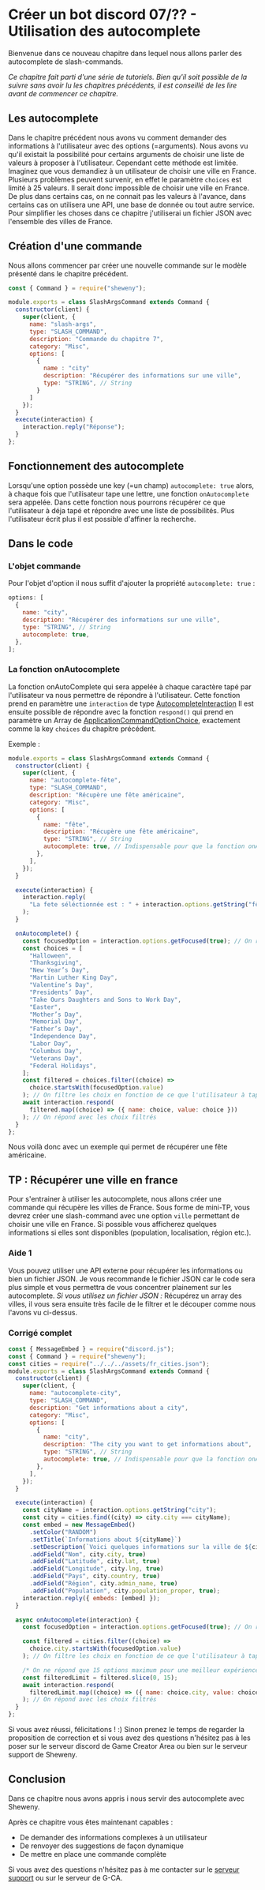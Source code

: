# Créer un bot discord 07/?? - Utilisation des autocomplete

Bienvenue dans ce nouveau chapitre dans lequel nous allons parler des autocomplete de slash-commands.

_Ce chapitre fait parti d'une série de tutoriels. Bien qu'il soit possible de la suivre sans avoir lu les chapitres précédents, il est conseillé de les lire avant de commencer ce chapitre._

## Les autocomplete

Dans le chapitre précédent nous avons vu comment demander des informations à l'utilisateur avec des options (=arguments). Nous avons vu qu'il existait la possibilité pour certains arguments de choisir une liste de valeurs à proposer à l'utilisateur. Cependant cette méthode est limitée. Imaginez que vous demandiez à un utilisateur de choisir une ville en France. Plusieurs problèmes peuvent survenir, en effet le paramètre `choices` est limité à 25 valeurs. Il serait donc impossible de choisir une ville en France.
De plus dans certains cas, on ne connait pas les valeurs à l'avance, dans certains cas on utilisera une API, une base de donnée ou tout autre service.
Pour simplifier les choses dans ce chapitre j'utiliserai un fichier JSON avec l'ensemble des villes de France.

## Création d'une commande

Nous allons commencer par créer une nouvelle commande sur le modèle présenté dans le chapitre précédent.

```js
const { Command } = require("sheweny");

module.exports = class SlashArgsCommand extends Command {
  constructor(client) {
    super(client, {
      name: "slash-args",
      type: "SLASH_COMMAND",
      description: "Commande du chapitre 7",
      category: "Misc",
      options: [
        {
          name : "city"
          description: "Récupérer des informations sur une ville",
          type: "STRING", // String
        }
      ]
    });
  }
  execute(interaction) {
    interaction.reply("Réponse");
  }
};
```

## Fonctionnement des autocomplete

Lorsqu'une option possède une key (=un champ) `autocomplete: true` alors, à chaque fois que l'utilisateur tape une lettre, une fonction `onAutocomplete` sera appelée. Dans cette fonction nous pourrons récupérer ce que l'utilisateur à déja tapé et répondre avec une liste de possibilités. Plus l'utilisateur écrit plus il est possible d'affiner la recherche.

## Dans le code

### L'objet commande

Pour l'objet d'option il nous suffit d'ajouter la propriété `autocomplete: true` :

```js
options: [
  {
    name: "city",
    description: "Récupérer des informations sur une ville",
    type: "STRING", // String
    autocomplete: true,
  },
];
```

### La fonction onAutocomplete

La fonction onAutoComplete qui sera appelée à chaque caractère tapé par l'utilisateur va nous permettre de répondre à l'utilisateur.
Cette fonction prend en paramètre une `interaction` de type [AutocompleteInteraction](https://discord.js.org/#/docs/discord.js/stable/class/AutocompleteInteraction)
Il est ensuite possible de répondre avec la fonction `respond()` qui prend en paramètre un Array de [ApplicationCommandOptionChoice](https://discord.js.org/#/docs/discord.js/stable/typedef/ApplicationCommandOptionChoice), exactement comme la key `choices` du chapitre précédent.

Exemple :

```js
module.exports = class SlashArgsCommand extends Command {
  constructor(client) {
    super(client, {
      name: "autocomplete-fête",
      type: "SLASH_COMMAND",
      description: "Récupère une fête américaine",
      category: "Misc",
      options: [
        {
          name: "fête",
          description: "Récupère une fête américaine",
          type: "STRING", // String
          autocomplete: true, // Indispensable pour que la fonction onAutocomplete soit appelée
        },
      ],
    });
  }

  execute(interaction) {
    interaction.reply(
      "La fete séléctionnée est : " + interaction.options.getString("fête")
    );
  }

  onAutocomplete() {
    const focusedOption = interaction.options.getFocused(true); // On récupère l'option qui est sélectionnée
    const choices = [
      "Halloween",
      "Thanksgiving",
      "New Year’s Day",
      "Martin Luther King Day",
      "Valentine’s Day",
      "Presidents’ Day",
      "Take Ours Daughters and Sons to Work Day",
      "Easter",
      "Mother’s Day",
      "Memorial Day",
      "Father’s Day",
      "Independence Day",
      "Labor Day",
      "Columbus Day",
      "Veterans Day",
      "Federal Holidays",
    ];
    const filtered = choices.filter((choice) =>
      choice.startsWith(focusedOption.value)
    ); // On filtre les choix en fonction de ce que l'utilisateur à tapé
    await interaction.respond(
      filtered.map((choice) => ({ name: choice, value: choice }))
    ); // On répond avec les choix filtrés
  }
};
```

Nous voilà donc avec un exemple qui permet de récupérer une fête américaine.

## TP : Récupérer une ville en france

Pour s'entrainer à utiliser les autocomplete, nous allons créer une commande qui récupère les villes de France.
Sous forme de mini-TP, vous devrez créer une slash-command avec une option `ville` permettant de choisir une ville en France.
Si possible vous afficherez quelques informations si elles sont disponibles (population, localisation, région etc.).

### Aide 1

Vous pouvez utiliser une API externe pour récupérer les informations ou bien un fichier JSON.
Je vous recommande le fichier JSON car le code sera plus simple et vous permettra de vous concentrer plainement sur les autocomplete.
_Si vous utilisez un fichier JSON :_ Récupérez un array des villes, il vous sera ensuite très facile de le filtrer et le découper comme nous l'avons vu ci-dessus.

### Corrigé complet

```js
const { MessageEmbed } = require("discord.js");
const { Command } = require("sheweny");
const cities = require("../../../assets/fr_cities.json");
module.exports = class SlashArgsCommand extends Command {
  constructor(client) {
    super(client, {
      name: "autocomplete-city",
      type: "SLASH_COMMAND",
      description: "Get informations about a city",
      category: "Misc",
      options: [
        {
          name: "city",
          description: "The city you want to get informations about",
          type: "STRING", // String
          autocomplete: true, // Indispensable pour que la fonction onAutocomplete soit appelée
        },
      ],
    });
  }

  execute(interaction) {
    const cityName = interaction.options.getString("city");
    const city = cities.find((city) => city.city === cityName);
    const embed = new MessageEmbed()
      .setColor("RANDOM")
      .setTitle(`Informations about ${cityName}`)
      .setDescription(`Voici quelques informations sur la ville de ${cityName}`)
      .addField("Nom", city.city, true)
      .addField("Latitude", city.lat, true)
      .addField("Longitude", city.lng, true)
      .addField("Pays", city.country, true)
      .addField("Région", city.admin_name, true)
      .addField("Population", city.population_proper, true);
    interaction.reply({ embeds: [embed] });
  }

  async onAutocomplete(interaction) {
    const focusedOption = interaction.options.getFocused(true); // On récupère l'option qui est sélectionnée

    const filtered = cities.filter((choice) =>
      choice.city.startsWith(focusedOption.value)
    ); // On filtre les choix en fonction de ce que l'utilisateur à tapé

    /* On ne répond que 15 options maximum pour une meilleur expérience utilisateur */
    const filteredLimit = filtered.slice(0, 15);
    await interaction.respond(
      filteredLimit.map((choice) => ({ name: choice.city, value: choice.city }))
    ); // On répond avec les choix filtrés
  }
};
```

Si vous avez réussi, félicitations ! :) Sinon prenez le temps de regarder la proposition de correction et si vous avez des questions n'hésitez pas à les poser sur le serveur discord de Game Creator Area ou bien sur le serveur support de Sheweny.

## Conclusion

Dans ce chapitre nous avons appris i nous servir des autocomplete avec Sheweny.

Après ce chapitre vous êtes maintenant capables :

- De demander des informations complexes à un utilisateur
- De renvoyer des suggestions de façon dynamique
- De mettre en place une commande complète

Si vous avez des questions n'hésitez pas à me contacter sur le [serveur support](https://discord.gg/euCF8bp4cN) ou sur le serveur de G-CA.
